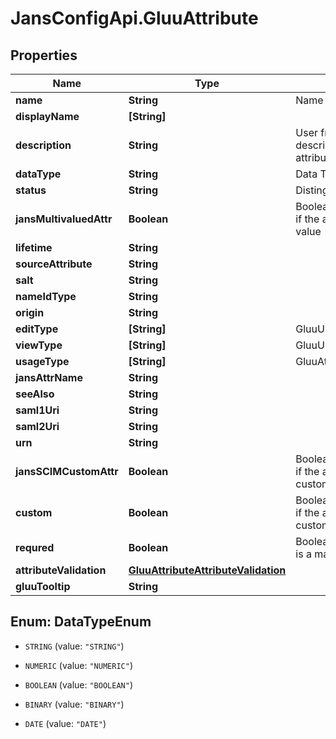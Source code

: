 # JansConfigApi.GluuAttribute

## Properties

Name | Type | Description | Notes
------------ | ------------- | ------------- | -------------
**name** | **String** | Name of the attribute. | 
**displayName** | **[String]** |  | 
**description** | **String** | User friendly descriptive detail of attribute. | [optional] 
**dataType** | **String** | Data Type of attribute. | 
**status** | **String** | Distinguished Name | 
**jansMultivaluedAttr** | **Boolean** | Boolean value indicating if the attribute is multi-value | [optional] 
**lifetime** | **String** |  | [optional] 
**sourceAttribute** | **String** |  | [optional] 
**salt** | **String** |  | [optional] 
**nameIdType** | **String** |  | [optional] 
**origin** | **String** |  | [optional] 
**editType** | **[String]** | GluuUserRole | [optional] 
**viewType** | **[String]** | GluuUserRole | [optional] 
**usageType** | **[String]** | GluuAttributeUsageType | [optional] 
**jansAttrName** | **String** |  | [optional] 
**seeAlso** | **String** |  | [optional] 
**saml1Uri** | **String** |  | [optional] 
**saml2Uri** | **String** |  | [optional] 
**urn** | **String** |  | [optional] 
**jansSCIMCustomAttr** | **Boolean** | Boolean value indicating if the attribute is a SCIM custom attribute | [optional] 
**custom** | **Boolean** | Boolean value indicating if the attribute is a custom attribute | [optional] 
**requred** | **Boolean** | Boolean value indicating is a mandatory attribute | [optional] 
**attributeValidation** | [**GluuAttributeAttributeValidation**](GluuAttributeAttributeValidation.md) |  | [optional] 
**gluuTooltip** | **String** |  | [optional] 



## Enum: DataTypeEnum


* `STRING` (value: `"STRING"`)

* `NUMERIC` (value: `"NUMERIC"`)

* `BOOLEAN` (value: `"BOOLEAN"`)

* `BINARY` (value: `"BINARY"`)

* `DATE` (value: `"DATE"`)




